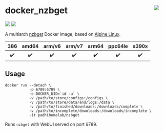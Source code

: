 # docker_nzbget <a href='https://github.com/padhi-homelab/docker_nzbget/actions?query=workflow%3A%22Docker+CI+Release'><img align='right' src='https://img.shields.io/github/workflow/status/padhi-homelab/docker_nzbget/Docker%20CI%20Release?logo=github&logoWidth=24&style=flat-square'></img></a>

<a href='https://microbadger.com/images/padhihomelab/nzbget'><img src='https://img.shields.io/microbadger/layers/padhihomelab/nzbget/latest?logo=docker&logoWidth=24&style=for-the-badge'></img></a>
<a href='https://hub.docker.com/r/padhihomelab/nzbget'><img src='https://img.shields.io/docker/image-size/padhihomelab/nzbget/latest?label=size%20%5Blatest%5D&logo=docker&logoWidth=24&style=for-the-badge'></img></a>

A multiarch [nzbget] Docker image, based on [Alpine Linux].

|        386         |       amd64        |       arm/v6       |       arm/v7       |       arm64        |      ppc64le       |       s390x        |
| :----------------: | :----------------: | :----------------: | :----------------: | :----------------: | :----------------: | :----------------: |
| :heavy_check_mark: | :heavy_check_mark: | :heavy_check_mark: | :heavy_check_mark: | :heavy_check_mark: | :heavy_check_mark: | :heavy_check_mark: |

## Usage

```
docker run --detach \
           -p 6789:6789 \
           -e DOCKER_UID=`id -u` \
           -v /path/to/store/configs:/configs \
           -v /path/to/store/data/and/logs:/data \
           -v /path/to/finished/downloads:/downloads/complete \
           -v /path/to/incomplete/downloads:/downloads/incomplete \
           -it padhihomelab/nzbget
```

Runs `nzbget` with WebUI served on port 6789.

_<More details to be added soon>_


[Alpine Linux]: https://alpinelinux.org/
[nzbget]:       https://nzbget.net/
